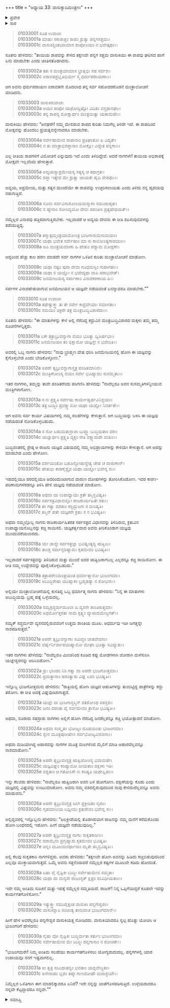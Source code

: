 +++
title = "ಅಧ್ಯಾಯ 33: ವಾಸುಕ್ಯಾದಿಮಂತ್ರಣಃ"
+++

<details><summary>ಪ್ರವೇಶ</summary>


।।   ಓಂ ಓಂ ನಮೋ ನಾರಾಯಣಾಯ।।   ಶ್ರೀ ವೇದವ್ಯಾಸಾಯ ನಮಃ ।।

ಶ್ರೀ ಕೃಷ್ಣದ್ವೈಪಾಯನ ವೇದವ್ಯಾಸ ವಿರಚಿತ  

**ಶ್ರೀ ಮಹಾಭಾರತ**

**ಆದಿ ಪರ್ವ**

**ಆಸ್ತೀಕ ಪರ್ವ**

**ಅಧ್ಯಾಯ 33**

</details>


<details><summary>ಸಾರ</summary>
ಕದ್ರುವಿನ ಶಾಪದಿಂದ ತಪ್ಪಿಸಿಕೊಳ್ಳಲು ವಾಸುಕಿಯು ಇತರ ನಾಗಗಳೊಂದಿಗೆ ಸಮಾಲೋಚನೆ ಮಾಡುವುದು (1-5). ನಾಗಗಳ ಸಲಹೆಗಳು (6-31).

</details>



> 01033001 ಸೂತ ಉವಾಚ।  
01033001a ಮಾತುಃ ಸಕಾಶಾತ್ತಂ ಶಾಪಂ ಶ್ರುತ್ವಾ ಪನ್ನಗಸತ್ತಮಃ।  
01033001c ವಾಸುಕಿಶ್ಚಿಂತಯಾಮಾಸ ಶಾಪೋಽಯಂ ನ ಭವೇತ್ಕಥಂ।।

ಸೂತನು ಹೇಳಿದನು: “ತಾಯಿಯ ಶಾಪವನ್ನು ಕೇಳಿದ ತಕ್ಷಣವೇ ಪನ್ನಗ ಸತ್ತಮ ವಾಸುಕಿಯು ಈ ಶಾಪವು ಘಟಿಸದ ಹಾಗೆ ಏನು ಮಾಡಬೇಕು ಎಂದು ಚಿಂತಿಸತೊಡಗಿದನು.

> 01033002a ತತಃ ಸ ಮಂತ್ರಯಾಮಾಸ ಭ್ರಾತೃಭಿಃ ಸಹ ಸರ್ವಶಃ।  
01033002c ಐರಾವತಪ್ರಭೃತಿಭಿರ್ಯೇ ಸ್ಮ ಧರ್ಮಪರಾಯಣಾಃ।।

ಆಗ ಅವನು ಧರ್ಮಪರಾಯಣ ಐರಾವತನೇ ಮೊದಲಾದ ತನ್ನ ಸರ್ವ ಸಹೋದರರೊಡನೆ ಮಂತ್ರಾಲೋಚನೆ ಮಾಡಿದನು.

> 01033003 ವಾಸುಕಿರುವಾಚ।   
01033003a ಅಯಂ ಶಾಪೋ ಯಥೋದ್ದಿಷ್ಟೋ ವಿದಿತಂ ವಸ್ತಥಾನಘಾಃ।  
01033003c ತಸ್ಯ ಶಾಪಸ್ಯ ಮೋಕ್ಷಾರ್ಥಂ ಮಂತ್ರಯಿತ್ವಾ ಯತಾಮಹೇ।।

ವಾಸುಕಿಯು ಹೇಳಿದನು: “ಅನಘರೇ! ನಮ್ಮ ಮೇಲಿರುವ ಶಾಪದ ಕುರಿತು ನಿಮಗೆಲ್ಲ ತಿಳಿದೇ ಇದೆ. ಈ ಶಾಪದಿಂದ ಮೋಕ್ಷವನ್ನು ಹೊಂದಲು ಪ್ರಯತ್ನವನ್ನೇನಾದರೂ ಮಾಡಬೇಕು.

> 01033004a ಸರ್ವೇಷಾಮೇವ ಶಾಪಾನಾಂ ಪ್ರತಿಘಾತೋ ಹಿ ವಿದ್ಯತೇ।  
01033004c ನ ತು ಮಾತ್ರಾಭಿಶಪ್ತಾನಾಂ ಮೋಕ್ಷೋ ವಿದ್ಯೇತ ಪನ್ನಗಾಃ।।

ಎಲ್ಲ ರೀತಿಯ ಶಾಪಗಳಿಗೆ ವಿಮೋಚನೆ ಎನ್ನುವುದು ಇದೆ ಎಂದು ತಿಳಿದಿದ್ದೇವೆ. ಆದರೆ ನಾಗಗಳೇ! ತಾಯಿಯ ಅಭಿಶಾಪಕ್ಕೆ ಮೋಕ್ಷವೇ ಇಲ್ಲವೆಂದು ಹೇಳುತ್ತಾರೆ.

> 01033005a ಅವ್ಯಯಸ್ಯಾಪ್ರಮೇಯಸ್ಯ ಸತ್ಯಸ್ಯ ಚ ತಥಾಗ್ರತಃ।  
01033005c ಶಪ್ತಾ ಇತ್ಯೇವ ಮೇ ಶ್ರುತ್ವಾ ಜಾಯತೇ ಹೃದಿ ವೇಪಥುಃ।।

ಅವ್ಯಯ, ಅಪ್ರಮೇಯ, ಮತ್ತು ಸತ್ಯನ ಮುಂದೆಯೇ ಈ ಶಾಪವನ್ನು ಉಚ್ಛರಿಸಲಾಯಿತು ಎಂದು ತಿಳಿದು ನನ್ನ ಹೃದಯವು ನಡುಗುತ್ತಿದೆ.

> 01033006a ನೂನಂ ಸರ್ವವಿನಾಶೋಽಯಮಸ್ಮಾಕಂ ಸಮುದಾಹೃತಃ।   
01033006c ನ ಹ್ಯೇನಾಂ ಸೋಽವ್ಯಯೋ ದೇವಃ ಶಪಂತೀಂ ಪ್ರತ್ಯಷೇಧಯತ್।।

ನಮ್ಮೆಲ್ಲರ ವಿನಾಶವು ಹತ್ತಿರವಾಗುತ್ತಿರಬೇಕು. ಇಲ್ಲವಾದರೆ ಆ ಅವ್ಯಯ ದೇವನು ಈ ರೀತಿ ಶಪಿಸುವುವವಳನ್ನು ತಡೆಯುತ್ತಿದ್ದ.

> 01033007a ತಸ್ಮಾತ್ಸಮ್ಮಂತ್ರಯಾಮೋಽತ್ರ ಭುಜಗಾನಾಮನಾಮಯಂ।  
01033007c ಯಥಾ ಭವೇತ ಸರ್ವೇಷಾಂ ಮಾ ನಃ ಕಾಲೋಽತ್ಯಗಾದಯಂ।।  
01033008a ಅಪಿ ಮಂತ್ರಯಮಾಣಾ ಹಿ ಹೇತುಂ ಪಶ್ಯಾಮ ಮೋಕ್ಷಣೇ।

ಆದ್ದರಿಂದ ಹೆಚ್ಚು ಕಾಲ ಹರಣ ಮಾಡದೇ ಸರ್ವ ನಾಗಗಳ ಒಳಿತಿನ ಕುರಿತು ಮಂತ್ರಾಲೋಚನೆ ಮಾಡೋಣ.

> 01033008c ಯಥಾ ನಷ್ಟಂ ಪುರಾ ದೇವಾ ಗೂಧಮಗ್ನಿಂ ಗುಹಾಗತಂ।।  
01033009a ಯಥಾ ಸ ಯಜ್ಞೋ ನ ಭವೇದ್ಯಥಾ ವಾಪಿ ಪರಾಭವೇತ್।  
01033009c ಜನಮೇಜಯಸ್ಯ ಸರ್ಪಾಣಾಂ ವಿನಾಶಕರಣಾಯ ಹಿ।।

ಸರ್ಪಗಳ ವಿನಾಶಹೇತುವಾಗುವ ಜನಮೇಜಯನ ಆ ಯಜ್ಞವೇ ನಡೆಯದಂತೆ ಏನನ್ನಾದರೂ ಮಾಡಬೇಕು.””

> 01033010 ಸೂತ ಉವಾಚ।  
01033010a ತಥೇತ್ಯುಕ್ತ್ವಾ ತು ತೇ ಸರ್ವೇ ಕಾದ್ರವೇಯಾಃ ಸಮಾಗತಾಃ।   
01033010c ಸಮಯಂ ಚಕ್ರಿರೇ ತತ್ರ ಮಂತ್ರಬುದ್ಧಿವಿಶಾರದಾಃ।।

ಸೂತನು ಹೇಳಿದನು: “ಈ ಮಾತುಗಳನ್ನು ಕೇಳಿ ಅಲ್ಲಿ ನೆರೆದಿದ್ದ ಕದ್ರುವಿನ ಮಂತ್ರಬುದ್ಧಿವಿಶಾರದ ಮಕ್ಕಳು ತಮ್ಮ ತಮ್ಮ ಸೂಚನೆಗಳನ್ನಿತ್ತರು.

> 01033011a ಏಕೇ ತತ್ರಾಬ್ರುವನ್ನಾಗಾ ವಯಂ ಭೂತ್ವಾ ದ್ವಿಜರ್ಷಭಾಃ।  
01033011c ಜನಮೇಜಯಂ ತಂ ಭಿಕ್ಷಾಮೋ ಯಜ್ಞಸ್ತೇ ನ ಭವೇದಿತಿ।।

ಅವರಲ್ಲಿ ಒಬ್ಬ ನಾಗನು ಹೇಳಿದನು: “ನಾವು ಬ್ರಾಹ್ಮಣ ವೇಷ ಧರಿಸಿ ಜನಮೇಜಯನಲ್ಲಿ ಹೋಗಿ ಈ ಯಜ್ಞವನ್ನು ಕೈಗೊಳ್ಳಬೇಡ ಎಂದು ಬೇಡಿಕೊಳ್ಳೋಣ.”

> 01033012a ಅಪರೇ ತ್ವಬ್ರುವನ್ನಾಗಾಸ್ತತ್ರ ಪಂಡಿತಮಾನಿನಃ।  
01033012c ಮಂತ್ರಿಣೋಽಸ್ಯ ವಯಂ ಸರ್ವೇ ಭವಿಷ್ಯಾಮಃ ಸುಸಮ್ಮತಾಃ।।

ಇತರ ನಾಗಗಳು, ತಮ್ಮನ್ನು ತಾವೇ ಪಂಡಿತರೆಂದು ಪರಿಗಣಿಸಿ ಹೇಳಿದವು: “ನಾವೆಲ್ಲರೂ ಅವನ ಸುಸಮ್ಮತಿಗಳನ್ನೀಯುವ ಮಂತ್ರಿಗಳಾಗೋಣ.

> 01033013a ಸ ನಃ ಪ್ರಕ್ಷ್ಯತಿ ಸರ್ವೇಷು ಕಾರ್ಯೇಷ್ವರ್ಥವಿನಿಶ್ಚಯಂ।   
01033013c ತತ್ರ ಬುದ್ಧಿಂ ಪ್ರವಕ್ಷ್ಯಾಮೋ ಯಥಾ ಯಜ್ಞೋ ನಿವರ್ತತೇ।।

ಆಗ ಅವನು ಸರ್ವ ಕಾರ್ಯ ವಿಷಯಗಳಲ್ಲಿ ನಮ್ಮ ಸಲಹೆಗಳನ್ನು ಕೇಳುತ್ತಾನೆ. ಆಗ ಬುದ್ಧಿಯನ್ನು ಬಳಸಿ ಈ ಯಜ್ಞವು ನಡೆಯದಂತೆ ನೋಡಿಕೊಳ್ಳಬಹುದು.

> 01033014a ಸ ನೋ ಬಹುಮತಾನ್ರಾಜಾ ಬುದ್ಧ್ವಾ ಬುದ್ಧಿಮತಾಂ ವರಃ।  
01033014c ಯಜ್ಞಾರ್ಥಂ ಪ್ರಕ್ಷ್ಯತಿ ವ್ಯಕ್ತಂ ನೇತಿ ವಕ್ಷ್ಯಾಮಹೇ ವಯಂ।।

ಬುದ್ಧಿವಂತರಲ್ಲಿ ಶ್ರೇಷ್ಠ ಆ ರಾಜನು ಯಜ್ಞದ ವಿಷಯದಲ್ಲಿ ನಮ್ಮ ಅಭಿಪ್ರಾಯಗಳನ್ನು ಕೇಳಿಯೇ ಕೇಳುತ್ತಾನೆ. ಆಗ ಅದನ್ನು ಮಾಡಬೇಡ ಎಂದು ಹೇಳೋಣ.

> 01033015a ದರ್ಶಯಂತೋ ಬಹೂನ್ದೋಷಾನ್ಪ್ರೇತ್ಯ ಚೇಹ ಚ ದಾರುಣಾನ್।  
01033015c ಹೇತುಭಿಃ ಕಾರಣೈಶ್ಚೈವ ಯಥಾ ಯಜ್ಞೋ ಭವೇನ್ನ ಸಃ।।

ಇಹದಲ್ಲಿಯೂ ಪರದಲ್ಲಿಯೂ ಅದರಿಂದುಂಟಾಗುವ ದಾರುಣ ದೋಷಗಳನ್ನು ತೋರಿಸಿಕೊಡೋಣ. ಇದರ ಕಾರಣ-ಪರಿಣಾಮಗಳೆರಡನ್ನೂ ತಿಳಿಸಿ ಹೇಳಿ ಯಜ್ಞವು ನಡೆಯದಂತೆ ಮಾಡೋಣ.

> 01033016a ಅಥವಾ ಯ ಉಪಾಧ್ಯಾಯಃ ಕ್ರತೌ ತಸ್ಮಿನ್ಭವಿಷ್ಯತಿ।  
01033016c ಸರ್ಪಸತ್ರವಿಧಾನಜ್ಞೋ ರಾಜಕಾರ್ಯಹಿತೇ ರತಃ।।  
01033017a ತಂ ಗತ್ವಾ ದಶತಾಂ ಕಶ್ಚಿದ್ಭುಜಗಃ ಸ ಮರಿಷ್ಯತಿ।  
01033017c ತಸ್ಮಿನ್ ಹತೇ ಯಜ್ಞಕರೇ ಕ್ರತುಃ ಸ ನ ಭವಿಷ್ಯತಿ।।

ಅಥವಾ ನಮ್ಮಲ್ಲೊಬ್ಬ ನಾಗನು ರಾಜಕಾರ್ಯಹಿತರತ ಸರ್ಪಸತ್ರದ ವಿಧಾನವನ್ನು ತಿಳಿದಿರುವ, ಕ್ರತುವಿನ ಉಪಾಧ್ಯಾಯನೊಬ್ಬನನ್ನು ಕಚ್ಚಿ ಸಾಯಿಸಲಿ. ಯಜ್ಞಕರ್ತೃವಾದ ಅವನು ತೀರಿಕೊಂಡಾಗ ಯಜ್ಞವು ಮುಂದುವರೆಯಲಾರದು.

> 01033018a ಯೇ ಚಾನ್ಯೇ ಸರ್ಪಸತ್ರಜ್ಞಾ ಭವಿಷ್ಯಂತ್ಯಸ್ಯ ಋತ್ವಿಜಃ।   
01033018c ತಾಂಶ್ಚ ಸರ್ವಾನ್ದಶಿಷ್ಯಾಮಃ ಕೃತಮೇವಂ ಭವಿಷ್ಯತಿ।।

ಇಲ್ಲವಾದರೆ ಸರ್ಪಸತ್ರವನ್ನು ತಿಳಿದಿರುವ ಮತ್ತು ಮುಂದೆ ಅದರ ಋತ್ವಿಜರಾಗಬಲ್ಲ ಎಲ್ಲರನ್ನೂ ಕಚ್ಚಿ ಸಾಯಿಸೋಣ. ಈ ರೀತಿ ನಮ್ಮ ಉದ್ದೇಶವನ್ನು ಪೂರೈಸಿಕೊಳ್ಳಬಹುದು.”

> 01033019a ತತ್ರಾಪರೇಽಮಂತ್ರಯಂತ ಧರ್ಮಾತ್ಮಾನೋ ಭುಜಂಗಮಾಃ।  
01033019c ಅಬುದ್ಧಿರೇಷಾ ಯುಷ್ಮಾಕಂ ಬ್ರಹ್ಮಹತ್ಯಾ ನ ಶೋಭನಾ।।

ಅಲ್ಲಿಯೇ ಮಂತ್ರಾಲೋಚನೆಯಲ್ಲಿ ಕುಳಿತಿದ್ದ ಒಬ್ಬ ಧರ್ಮಾತ್ಮ ನಾಗನು ಹೇಳಿದನು: “ನಿನ್ನ ಈ ಮಾತುಗಳು ಅಬುದ್ಧಿಯವು. ಬ್ರಹ್ಮ ಹತ್ಯೆ ಒಳ್ಳೆಯದಲ್ಲ.

> 01033020a ಸಮ್ಯಕ್ಸದ್ಧರ್ಮಮೂಲಾ ಹಿ ವ್ಯಸನೇ ಶಾಂತಿರುತ್ತಮಾ।  
01033020c ಅಧರ್ಮೋತ್ತರತಾ ನಾಮ ಕೃತ್ಸ್ನಂ ವ್ಯಾಪಾದಯೇಜ್ಜಗತ್।।

ಸಮ್ಯಕ್ ಸದ್ಧರ್ಮವೇ ವ್ಯಸನದಲ್ಲಿರುವವರಿಗೆ ಉತ್ತಮ ಶಾಂತಿಯ ಮೂಲ. ಅಧರ್ಮವು ಇಡೀ ಜಗತ್ತನ್ನೇ ನಾಶಪಡಿಸುತ್ತದೆ.”

> 01033021a ಅಪರೇ ತ್ವಬ್ರುವನ್ನಾಗಾಃ ಸಮಿದ್ಧಂ ಜಾತವೇದಸಂ।   
01033021c ವರ್ಷೈರ್ನಿರ್ವಾಪಯಿಷ್ಯಾಮೋ ಮೇಘಾ ಭೂತ್ವಾ ಸವಿದ್ಯುತಃ।।

ಇತರ ನಾಗಗಳು ಹೇಳಿದವು: “ನಾವೆಲ್ಲರೂ ಮಿಂಚಿನಿಂದ ಕೂಡಿದ ಕಪ್ಪು ಮೋಡಗಳಾಗಿ ಜೋರಾಗಿ ಮಳೆಸುರಿಸಿ ಯಜ್ಞೇಶ್ವರನನ್ನು ಆರಿಸಿಬಿಡೋಣ.”

> 01033022a ಸ್ರುಃ ಭಾಂಡಂ ನಿಶಿ ಗತ್ವಾ ವಾ ಅಪರೇ ಭುಜಗೋತ್ತಮಾಃ।  
01033022c ಪ್ರಮತ್ತಾನಾಂ ಹರಂತ್ವಾಶು ವಿಘ್ನ ಏವಂ ಭವಿಷ್ಯತಿ।।

ಇನ್ನೊಬ್ಬ ಭುಜಗೋತ್ತಮನು ಹೇಳಿದನು: “ರಾತ್ರಿಯಲ್ಲಿ ಹೋಗಿ ಯಜ್ಞದ ಆಹುತಿಗಳನ್ನು ತುಂಬಿಟ್ಟಿದ್ದ ಪಾತ್ರೆಗಳನ್ನು ಕದ್ದು ತರೋಣ. ಈ ರೀತಿ ಅದಕ್ಕೆ ವಿಘ್ನವುಂಟಾಗುತ್ತದೆ.

> 01033023a ಯಜ್ಞೇ ವಾ ಭುಜಗಾಸ್ತಸ್ಮಿನ್ ಶತಶೋಽಥ ಸಹಸ್ರಶಃ।  
01033023c ಜನಂ ದಶಂತು ವೈ ಸರ್ವಮೇವಂ ತ್ರಾಸೋ ಭವಿಷ್ಯತಿ।।

ಅಥವಾ, ನೂರಾರು ಸಹಸ್ರಾರು ನಾಗಗಳು ಅಲ್ಲಿಗೆ ಹೋಗಿ ನೆರೆದಿದ್ದ ಜನರೆಲ್ಲರನ್ನೂ ಕಚ್ಚಿ ಭಯೋತ್ಪಾದನೆ ಮಾಡೋಣ.

> 01033024a ಅಥವಾ ಸಂಸ್ಕೃತಂ ಭೋಜ್ಯಂ ದೂಷಯಂತು ಭುಜಂಗಮಾಃ।  
01033024c ಸ್ವೇನ ಮೂತ್ರಪುರೀಷೇಣ ಸರ್ವಭೋಜ್ಯವಿನಾಶಿನಾ।।

ಅಥವಾ ಮಡಿಯಾಗಿದ್ದ ಆಹಾರವನ್ನು ನಾಗಗಳ ಮೂತ್ರ ಮಲಗಳಿಂದ ಮೈಲಿಗೆ ಮಾಡಿ ಆಹಾರವೆಲ್ಲವನ್ನೂ ನಾಶಮಾಡೋಣ.”

> 01033025a ಅಪರೇ ತ್ವಬ್ರುವಂಸ್ತತ್ರ ಋತ್ವಿಜೋಽಸ್ಯ ಭವಾಮಹೇ।  
01033025c ಯಜ್ಞವಿಘ್ನಂ ಕರಿಷ್ಯಾಮೋ ದೀಯತಾಂ ದಕ್ಷಿಣಾ ಇತಿ।  
01033025e ವಶ್ಯತಾಂ ಚ ಗತೋಽಸೌ ನಃ ಕರಿಷ್ಯತಿ ಯಥೇಪ್ಷಿತಂ।।

ಇನ್ನು ಕೆಲವರು ಹೇಳಿದರು: “ನಾವೆಲ್ಲರೂ ಋತ್ವಿಜರಾಗಿ ಅವನ ಬಳಿ ಹೋಗೋಣ. ದಕ್ಷಿಣೆಯನ್ನು ಕೊಡು ಎಂದು ಯಜ್ಞದಲ್ಲಿ ವಿಘ್ನವನ್ನು ಉಂಟುಮಾಡೋಣ. ಅವನು ನಮ್ಮ ವಶದಲ್ಲಿರುವುದರಿಂದ ನಾವು ಕೇಳಿದುದೆಲ್ಲವನ್ನೂ ಅವನು ಮಾಡುವನು.”

> 01033026a ಅಪರೇ ತ್ವಬ್ರುವಂಸ್ತತ್ರ ಜಲೇ ಪ್ರಕ್ರೀಡಿತಂ ನೃಪಂ।  
01033026c ಗೃಹಮಾನೀಯ ಬಧ್ನೀಮಃ ಕ್ರತುರೇವಂ ಭವೇನ್ನ ಸಃ।।

ಅಲ್ಲಿದ್ಡವರಲ್ಲಿ ಇನ್ನೊಬ್ಬನು ಹೇಳಿದನು: “ಜಲಕ್ರೀಡೆಯಲ್ಲಿ ತೊಡಗಿರುವಾಗ ರಾಜನನ್ನು ನಮ್ಮ ಮನೆಗೆ ಕರೆದುಕೊಂಡು ಹೋಗಿ ಬಂಧನದಲ್ಲಿ ಇಡೋಣ. ಹೀಗೆ ಯಜ್ಞವೇ ನಡೆಯುವುದಿಲ್ಲ.”

> 01033027a ಅಪರೇ ತ್ವಬ್ರುವಂಸ್ತತ್ರ ನಾಗಾಃ ಸುಕೃತಕಾರಿಣಃ।   
01033027c ದಶಾಮೈನಂ ಪ್ರಗೃಹ್ಯಾಶು ಕೃತಮೇವಂ ಭವಿಷ್ಯತಿ।  
01033027e ಚಿನ್ನಂ ಮೂಲಮನರ್ಥಾನಾಂ ಮೃತೇ ತಸ್ಮಿನ್ಭವಿಷ್ಯತಿ।।

ಅಲ್ಲಿ ಕೆಲವು ಸುಕೃತಕಾರಿ ನಾಗಗಳಿದ್ದರು. ಅವರು ಹೇಳಿದರು: “ತಕ್ಷಣವೇ ಹೋಗಿ ಅವನನ್ನು ಹಿಡಿದು ಕಚ್ಚಿಬಿಡುವುದರಿಂದ ಎಲ್ಲವೂ ಮುಕ್ತಾಯವಾಗುತ್ತದೆ. ಒಮ್ಮೆ ಅವನು ಸತ್ತನೆಂದಾದರೆ ನಮ್ಮೆಲ್ಲರ ಕಷ್ಟಗಳ ಮೂಲವೇ ಕಡಿದು ಹೋದಂತೆ.

> 01033028a ಏಷಾ ವೈ ನೈಷ್ಟಿಕೀ ಬುದ್ಧಿಃ ಸರ್ವೇಷಾಮೇವ ಸಮ್ಮತಾ।   
01033028c ಯಥಾ ವಾ ಮನ್ಯಸೇ ರಾಜಂಸ್ತತ್ ಕ್ಷಿಪ್ರಂ ಸಂವಿಧೀಯತಾಂ।।

ಇದೇ ನಮ್ಮ ಅಂತಿಮ ಸೂಚನೆ ಮತ್ತು ಇದಕ್ಕೆ ನಮ್ಮೆಲ್ಲರ ಸಮ್ಮತಿಯಿದೆ. ರಾಜನ್! ನಿನ್ನ ಒಪ್ಪಿಗೆಯಿದ್ದರೆ ಕೂಡಲೇ ಇದನ್ನು ಕಾರ್ಯಗತಗೊಳಿಸೋಣ.”

> 01033029a ಇತ್ಯುಕ್ತ್ವಾ ಸಮುದೈಕ್ಷಂತ ವಾಸುಕಿಂ ಪನ್ನಗೇಶ್ವರಂ।  
01033029c ವಾಸುಕಿಶ್ಚಾಪಿ ಸಂಚಿಂತ್ಯ ತಾನುವಾಚ ಭುಜಂಗಮಾನ್।।

ಹೀಗೆ ಹೇಳಿ ಅವರೆಲ್ಲರೂ ಪನ್ನಗೇಶ್ವರ ವಾಸುಕಿಯತ್ತ ನೋಡಿದರು. ವಾಸುಕಿಯಾದರೂ ಸ್ವಲ್ಪ ಹೊತ್ತು ಯೋಚಿಸಿ ಆ ಭುಜಂಗರಿಗೆ ಹೇಳಿದನು:

> 01033030a ನೈಷಾ ವೋ ನೈಷ್ಟಿಕೀ ಬುದ್ಧಿರ್ಮತಾ ಕರ್ತುಂ ಭುಜಂಗಮಾಃ।  
01033030c ಸರ್ವೇಷಾಮೇವ ಮೇ ಬುದ್ಧಿಃ ಪನ್ನಗಾನಾಂ ನ ರೋಚತೇ।।

“ಭುಜಂಗಮರೇ! ನಿಮ್ಮ ಅಂತಿಮ ಸಲಹೆಯು ಕಾರ್ಯಗತಗೊಳಿಸಲು ಯೋಗ್ಯವಾದುದಲ್ಲ. ಪನ್ನಗಗಳಲ್ಲಿ ಯಾರ ಉಪಾಯವೂ ನನಗೆ ಇಷ್ಟವಾಗಲಿಲ್ಲ.

> 01033031a ಕಿಂ ತ್ವತ್ರ ಸಂವಿಧಾತವ್ಯಂ ಭವತಾಂ ಯದ್ಭವೇದ್ಧಿತಂ।   
01033031c ಅನೇನಾಹಂ ಭೃಶಂ ತಪ್ಯೇ ಗುಣದೋಷೌ ಮದಾಶ್ರಯೌ।।

ನಿಮ್ಮೆಲ್ಲರ ಒಳಿತಿಗಾಗಿ ಈಗ ಮಾಡಲಿಕ್ಕಾದರೂ ಏನಿದೆ? ಇದೇ ನನ್ನನ್ನು ಚಿಂತೆಗೊಳಪಡಿಸುತ್ತಿದೆ. ಉಳ್ಳೆಯದಾದರೂ ನನ್ನದೇ ಕೆಟ್ಟದ್ದಾದರೂ ನನ್ನದೇ.””

<details><summary>ಸಮಾಪ್ತಿ</summary>

ಇತಿ ಶ್ರೀ ಮಹಾಭಾರತೇ ಆದಿಪರ್ವಣಿ ಆಸ್ತೀಕಪರ್ವಣಿ ವಾಸುಕ್ಯಾದಿಮಂತ್ರಣೋ ನಾಮ ತ್ರಯಸ್ತ್ರಿಂಶೋಽಧ್ಯಾಯಃ।  
ಇದು ಶ್ರೀ ಮಹಾಭಾರತದಲ್ಲಿ ಆದಿಪರ್ವದಲ್ಲಿ ಆಸ್ತೀಕಪರ್ವದಲ್ಲಿ ವಾಸುಕ್ಯಾದಿಮಂತ್ರಣ ಎನ್ನುವ ಮೂವತ್ತ್ಮೂರನೆಯ ಅಧ್ಯಾಯವು.


</details>

